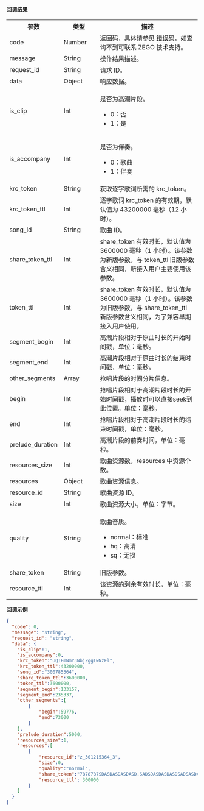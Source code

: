 #### 回调结果

<table class="collapsible-table" >
  <colgroup>
    <col width="20%">
    <col width="20%">
    <col width="60%">
  </colgroup>
<tbody><tr data-row-level="1">
<th>参数</th>
<th>类型</th>
<th>描述</th>
</tr>
<tr data-row-level="2">
<td>code</td>
<td>Number</td>
<td>返回码，具体请参见 <a target="_blank" href="15070#18">错误码</a>，如查询不到可联系 ZEGO 技术支持。</td>
</tr>
<tr data-row-level="3">
<td>message</td>
<td>String</td>
<td>操作结果描述。</td>
</tr>
<tr data-row-level="4">
<td>request_id</td>
<td>String</td>
<td>请求 ID。</td>
</tr>
<tr data-row-level="5" data-row-child="true">
<td>data</td>
<td>Object</td>
<td>响应数据。</td>
</tr>
<tr data-row-level="5-1">
<td>is_clip</td>
<td>Int</td>
<td><p>是否为高潮片段。</p><ul><li>0：否</li><li>1：是</li></ul></td>
</tr>
<tr data-row-level="5-2">
<td>is_accompany</td>
<td>Int</td>
<td><p>是否为伴奏。</p><ul><li>0：歌曲</li><li>1：伴奏</li></ul></td>
</tr>
<tr data-row-level="5-3">
<td>krc_token</td>
<td>String</td>
<td>获取逐字歌词所需的 krc_token。</td>
</tr>
<tr data-row-level="5-4">
<td>krc_token_ttl</td>
<td>Int</td>
<td>逐字歌词 krc_token 的有效期，默认值为 43200000 毫秒（12 小时）。</td>
</tr>
<tr data-row-level="5-5">
<td>song_id</td>
<td>String</td>
<td>歌曲 ID。</td>
</tr>
<tr data-row-level="5-6">
<td>share_token_ttl</td>
<td>Int</td>
<td>share_token 有效时长，默认值为 3600000 毫秒（1 小时）。该参数为新版参数，与 token_ttl 旧版参数含义相同，新接入用户主要使用该参数。</td>
</tr>
<tr data-row-level="5-7">
<td>token_ttl</td>
<td>Int</td>
<td>share_token 有效时长，默认值为 3600000 毫秒（1 小时）。该参数为旧版参数，与 share_token_ttl 新版参数含义相同，为了兼容早期接入用户使用。</td>
</tr>
<tr data-row-level="5-8">
<td>segment_begin</td>
<td>Int</td>
<td>高潮片段相对于原曲时长的开始时间戳，单位：毫秒。</td>
</tr>
<tr data-row-level="5-9">
<td>segment_end</td>
<td>Int</td>
<td>高潮片段相对于原曲时长的结束时间戳，单位：毫秒。</td>
</tr>
<tr data-row-level="5-10" data-row-child="true">
<td>other_segments</td>
<td>Array</td>
<td>抢唱片段的时间分片信息。</td>
</tr>
<tr data-row-level="5-10-1">
<td>begin</td>
<td>Int</td>
<td>抢唱片段相对于高潮片段时长的开始时间戳，播放时可以直接seek到此位置。单位：毫秒。</td>
</tr>
<tr data-row-level="5-10-2">
<td>end</td>
<td>Int</td>
<td>抢唱片段相对于高潮片段时长的结束时间戳，单位：毫秒。</td>
</tr>
<tr data-row-level="5-11">
<td>prelude_duration</td>
<td>Int</td>
<td>高潮片段的前奏时间，单位：毫秒。</td>
</tr>
<tr data-row-level="5-12">
<td>resources_size</td>
<td>Int</td>
<td>歌曲资源数，resources 中资源个数。</td>
</tr>
<tr data-row-level="5-13" data-row-child="true">
<td>resources</td>
<td>Object</td>
<td>歌曲资源信息。</td>
</tr>
<tr data-row-level="5-13-1">
<td>resource_id</td>
<td>String</td>
<td>歌曲资源 ID。</td>
</tr>
<tr data-row-level="5-13-2">
<td>size</td>
<td>Int</td>
<td>歌曲资源大小，单位：字节。</td>
</tr>
<tr data-row-level="5-13-3">
<td>quality</td>
<td>String</td>
<td><p>歌曲音质。</p><ul><li>normal：标准</li><li>hq：高清</li><li>sq：无损</li></ul></td>
</tr>
<tr data-row-level="5-13-4">
<td>share_token</td>
<td>String</td>
<td>旧版参数。</td>
</tr>
<tr data-row-level="5-13-5">
<td>resource_ttl</td>
<td>Int</td>
<td>该资源的剩余有效时长，单位：毫秒。</td>
</tr>
</tbody></table>

**回调示例**

```json
{
  "code": 0,
  "message": "string",
  "request_id": "string",
  "data": {
    "is_clip":1,
    "is_accompany":0,
    "krc_token":"UQIFmNmY3NbjZggIwNzFl",
    "krc_token_ttl":43200000,
    "song_id":"300785364",
    "share_token_ttl":3600000,
    "token_ttl":3600000,
    "segment_begin":133157,
    "segment_end":235337,
    "other_segments":[
        {
            "begin":59776,
            "end":73000
        }
    ],
    "prelude_duration":5000,
    "resources_size":1,
    "resources":[
        {
            "resource_id":"z_301215364_3",
            "size":0,
            "quality":"normal",
            "share_token":"7878787SDASDASDASDASD.SADSDASDASDASDSADSASDASDASDASD.V-sT427morLeej5sYUXgQzEgNjQ-YAoShYHGy5dGFKI",
            "resource_ttl": 300000
        }
    ]
  }
}
```
